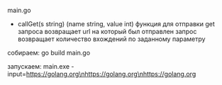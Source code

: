 main.go
- callGet(s string) (name string, value int)
    функция для отправки get запроса
    возвращает url на который был отправлен запрос
    возвращает количество вхождений по заданному параметру

cобираем:
go build main.go

запускаем:
main.exe -input=https://golang.org\nhttps://golang.org\nhttps://golang.org
